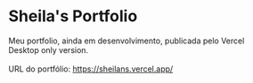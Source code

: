 # Sheila's Portfolio

Meu portfolio, ainda em desenvolvimento, publicada pelo Vercel<br>
Desktop only version.<br>
<br>
URL do portfólio: https://sheilans.vercel.app/
